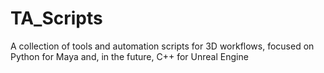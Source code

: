 # TA_Scripts
A collection of tools and automation scripts for 3D workflows, focused on Python for Maya and, in the future, C++ for Unreal Engine
